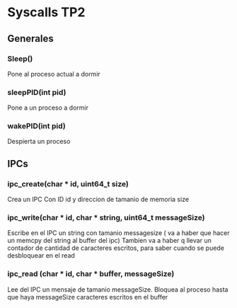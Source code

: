 # Syscalls TP2

## Generales

###  Sleep()

Pone al proceso actual a dormir

### sleepPID(int pid)

Pone a un proceso a dormir

### wakePID(int pid)

Despierta un proceso

## IPCs

### ipc_create(char * id, uint64_t size)

Crea un IPC Con ID id y direccion de tamanio de memoria size

### ipc_write(char * id,  char * string, uint64_t messageSize)

Escribe en el IPC un string con tamanio messagesize  ( va a haber que hacer un memcpy del string al buffer del ipc)
Tambien va a haber q llevar un contador de cantidad de caracteres escritos, para saber cuando se puede desbloquear en el read

### ipc_read (char * id, char * buffer, messageSize)

Lee del IPC un mensaje de tamanio messageSize. Bloquea al proceso hasta que haya messageSize caracteres escritos en el buffer

